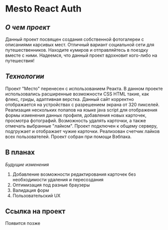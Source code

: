 # **Mesto React Auth**

## *О чем проект*

Данный проект посвящен создания собственной фотогалереи с описаниями карсивых мест. Отличный вариант социальной сети для путешественников. Находите кумиров и отправляйтесь в поездку вместе с ними. Надеемся, что данный проект вдохновит кого-либо на путешествия!

## *Технологии*

Проект "Место" перенесен с использованием Реакта. В данном проекте использовались расширенные возможности CSS HTML такие, как флекс, гриды, адаптивная верстка. Данный сайт корректно отображается на устройствах с разрешением экрана от 320 пикселей. Реализация нескольких попапов на языке java script для отображения формы изменения данных профиля, добавления новых карточек, просмотра фотографий. Возможность удалять карточки, а также отмечать выбранные "лайком". Проект подключен к общему серверу, подгружает и отображает чужие карточки. Реализован счетчик лайков всех пользователей. Проект собран при помощи Вэбпака.

## **В планах**

*Будущие изменения*

1. Добавление возможности редактирования карточек без необходимости удаления и пересоздания
2. Оптимизация под разные браузеры
3. Валидация форм
4. Пользовательский UX

## **Ссылка на проект**
 Появится позже
